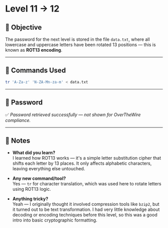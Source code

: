 # Level 11 → 12

## 🎯 Objective

The password for the next level is stored in the file `data.txt`, where all lowercase and uppercase letters have been rotated 13 positions — this is known as **ROT13 encoding**.

---

## 🧪 Commands Used

```bash
tr 'A-Za-z' 'N-ZA-Mn-za-m' < data.txt
```

---

## 🔐 Password

✅ *Password retrieved successfully — not shown for OverTheWire compliance.*

---

## 🧠 Notes

- **What did you learn?**  
  I learned how ROT13 works — it's a simple letter substitution cipher that shifts each letter by 13 places. It only affects alphabetic characters, leaving everything else untouched.

- **Any new command/tool?**  
  Yes — `tr` for character translation, which was used here to rotate letters using ROT13 logic.

- **Anything tricky?**  
  Yeah — I originally thought it involved compression tools like `bzip2`, but it turned out to be text transformation. I had very little knowledge about decoding or encoding techniques before this level, so this was a good intro into basic cryptographic formatting.

